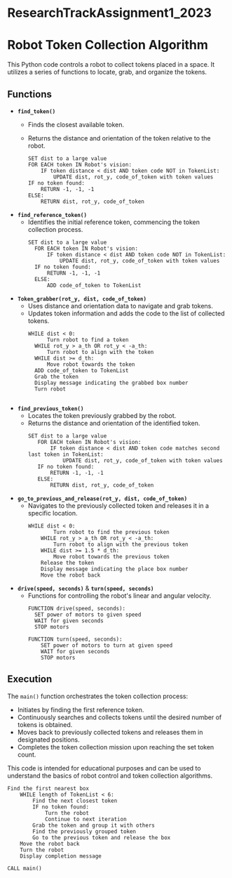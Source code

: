 # ResearchTrackAssignment1_2023

# Robot Token Collection Algorithm

This Python code controls a robot to collect tokens placed in a space. It utilizes a series of functions to locate, grab, and organize the tokens.

## Functions

- **`find_token()`**
  - Finds the closest available token.
  - Returns the distance and orientation of the token relative to the robot.
 
    ```
    SET dist to a large value
    FOR EACH token IN Robot's vision:
        IF token distance < dist AND token code NOT in TokenList:
            UPDATE dist, rot_y, code_of_token with token values
    IF no token found:
        RETURN -1, -1, -1
    ELSE:
        RETURN dist, rot_y, code_of_token 

- **`find_reference_token()`**
  - Identifies the initial reference token, commencing the token collection process.
    ```
    SET dist to a large value
      FOR EACH token IN Robot's vision:
          IF token distance < dist AND token code NOT in TokenList:
              UPDATE dist, rot_y, code_of_token with token values
      IF no token found:
          RETURN -1, -1, -1
      ELSE:
          ADD code_of_token to TokenList

- **`Token_grabber(rot_y, dist, code_of_token)`**
  - Uses distance and orientation data to navigate and grab tokens.
  - Updates token information and adds the code to the list of collected tokens.
    ```
    WHILE dist < 0:
          Turn robot to find a token
      WHILE rot_y > a_th OR rot_y < -a_th:
          Turn robot to align with the token
      WHILE dist >= d_th:
          Move robot towards the token
      ADD code_of_token to TokenList
      Grab the token
      Display message indicating the grabbed box number
      Turn robot


- **`find_previous_token()`**
  - Locates the token previously grabbed by the robot.
  - Returns the distance and orientation of the identified token.
     ```
    SET dist to a large value
        FOR EACH token IN Robot's vision:
            IF token distance < dist AND token code matches second last token in TokenList:
                UPDATE dist, rot_y, code_of_token with token values
        IF no token found:
            RETURN -1, -1, -1
        ELSE:
            RETURN dist, rot_y, code_of_token

- **`go_to_previous_and_release(rot_y, dist, code_of_token)`**
  - Navigates to the previously collected token and releases it in a specific location.
    ```
    WHILE dist < 0:
            Turn robot to find the previous token
        WHILE rot_y > a_th OR rot_y < -a_th:
            Turn robot to align with the previous token
        WHILE dist >= 1.5 * d_th:
            Move robot towards the previous token
        Release the token
        Display message indicating the place box number
        Move the robot back

- **`drive(speed, seconds)`** & **`turn(speed, seconds)`**
  - Functions for controlling the robot's linear and angular velocity.
    ```
    FUNCTION drive(speed, seconds):
      SET power of motors to given speed
      WAIT for given seconds
      STOP motors

    FUNCTION turn(speed, seconds):
        SET power of motors to turn at given speed
        WAIT for given seconds
        STOP motors
## Execution

The `main()` function orchestrates the token collection process:
- Initiates by finding the first reference token.
- Continuously searches and collects tokens until the desired number of tokens is obtained.
- Moves back to previously collected tokens and releases them in designated positions.
- Completes the token collection mission upon reaching the set token count.

This code is intended for educational purposes and can be used to understand the basics of robot control and token collection algorithms.
```
Find the first nearest box
    WHILE length of TokenList < 6:
        Find the next closest token
        IF no token found:
            Turn the robot
            Continue to next iteration
        Grab the token and group it with others
        Find the previously grouped token
        Go to the previous token and release the box
    Move the robot back
    Turn the robot
    Display completion message

CALL main()

